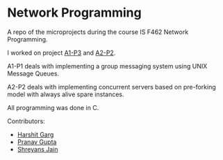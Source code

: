 # Network Programming

A repo of the microprojects during the course IS F462 Network Programming.

I worked on project [A1-P3](https://github.com/harshitgarg22/network-programming/tree/main/assignment-1/problem-3) and [A2-P2](https://github.com/harshitgarg22/network-programming/tree/main/assignment-2/problem-2).

A1-P1 deals with implementing a group messaging system using UNIX Message Queues.

A2-P2 deals with implementing concurrent servers based on pre-forking model with always alive spare instances.

All programming was done in C.

Contributors:
- [Harshit Garg](https://github.com/harshitgarg22)
- [Pranav Gupta](https://github.com/pranagupt)
- [Shreyans Jain](https://github.com/jshreyans)
